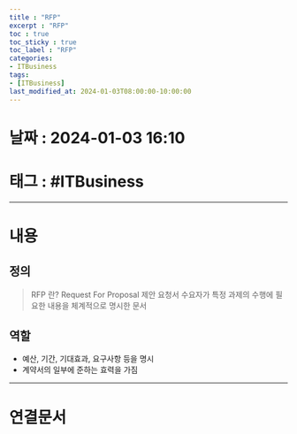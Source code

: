 ```yaml
---
title : "RFP"
excerpt : "RFP"
toc : true
toc_sticky : true
toc_label : "RFP"
categories:
- ITBusiness
tags:
- [ITBusiness]
last_modified_at: 2024-01-03T08:00:00-10:00:00
---
```


# 날짜 : 2024-01-03 16:10

# 태그 : #ITBusiness
---

# 내용

## 정의
> RFP 란?
> Request For Proposal
> 제안 요청서
> 수요자가 특정 과제의 수행에 필요한 내용을 체계적으로 명시한 문서

## 역할
- 예산, 기간, 기대효과, 요구사항 등을 명시
- 계약서의 일부에 준하는 효력을 가짐

---

# 연결문서
